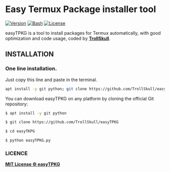 # Easy Termux Package installer tool

[![Version](https://img.shields.io/badge/Version-1.2-green)]()
[![Bash](https://img.shields.io/badge/Made%20with-Python-blue)]()
[![License](https://img.shields.io/badge/License-MIT-yellow)]()

easyTPKG is a tool to install packages for Termux automatically, with good optimization and code usage, coded by **[TrollSkull](https://github.com/TrollSkull)**.

## INSTALLATION
### One line installation.
Just copy this line and paste in the terminal.
```bash
apt install -y git python; git clone https://github.com/TrollSkull/easyTPKG; cd easyTPKG; python easyTPKG.py
```

You can download easyTPKG on any platform by cloning the official Git repository:

```bash
$ apt install -y git python

$ git clone https://github.com/TrollSkull/easyTPKG

$ cd easyTKPG

$ python easyTPKG.py
```

### LICENCE

**[MIT License © easyTPKG](https://github.com/TrollSkull/easyTPKG/blob/main/LICENSE)**
